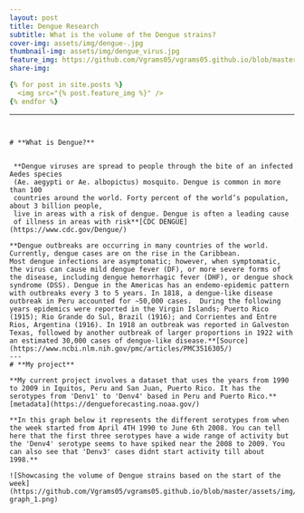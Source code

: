 ```yaml
---
layout: post
title: Dengue Research
subtitle: What is the volume of the Dengue strains?
cover-img: assets/img/dengue-.jpg
thumbnail-img: assets/img/dengue_virus.jpg
feature_img: https://github.com/Vgrams05/vgrams05.github.io/blob/master/assets/img/denv-graph_1.png
share-img: 

{% for post in site.posts %}
  <img src="{% post.feature_img %}" />
{% endfor %}
```
---
```


# **What is Dengue?**


 **Dengue viruses are spread to people through the bite of an infected Aedes species 
 (Ae. aegypti or Ae. albopictus) mosquito. Dengue is common in more than 100
 countries around the world. Forty percent of the world’s population, about 3 billion people, 
 live in areas with a risk of dengue. Dengue is often a leading cause 
 of illness in areas with risk**[CDC DENGUE](https://www.cdc.gov/Dengue/)
 
**Dengue outbreaks are occurring in many countries of the world. Currently, dengue cases are on the rise in the Caribbean.
Most dengue infections are asymptomatic; however, when symptomatic, the virus can cause mild dengue fever (DF), or more severe forms of the disease, including dengue hemorrhagic fever (DHF), or dengue shock syndrome (DSS). Dengue in the Americas has an endemo-epidemic pattern with outbreaks every 3 to 5 years. In 1818, a dengue-like disease outbreak in Peru accounted for ∼50,000 cases.  During the following years epidemics were reported in the Virgin Islands; Puerto Rico (1915); Rio Grande do Sul, Brazil (1916); and Corrientes and Entre Rios, Argentina (1916). In 1918 an outbreak was reported in Galveston Texas, followed by another outbreak of larger proportions in 1922 with an estimated 30,000 cases of dengue-like disease.**[Source](https://www.ncbi.nlm.nih.gov/pmc/articles/PMC3516305/)
---
# **My project**

**My current project involves a dataset that uses the years from 1990 to 2009 in Iquitos, Peru and San Juan, Puerto Rico. It has the serotypes from 'Denv1' to 'Denv4' based in Peru and Puerto Rico.**[metadata](https://dengueforecasting.noaa.gov/)

**In this graph below it represents the different serotypes from when the week started from April 4TH 1990 to June 6th 2008. You can tell here that the first three serotypes have a wide range of activity but the 'Denv4' serotype seems to have spiked near the 2008 to 2009. You can also see that 'Denv3' cases didnt start activity till about 1998.**

![Showcasing the volume of Dengue strains based on the start of the week](https://github.com/Vgrams05/vgrams05.github.io/blob/master/assets/img/denv-graph_1.png)
